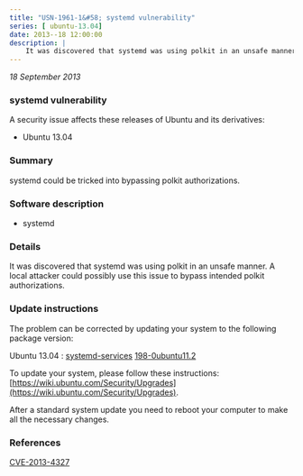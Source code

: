 ```yaml
---
title: "USN-1961-1&#58; systemd vulnerability"
series: [ ubuntu-13.04]
date: 2013--18 12:00:00
description: |
    It was discovered that systemd was using polkit in an unsafe manner. A local attacker could possibly use this issue to bypass intended polkit authorizations. 
--- 
```

 
 

*18 September 2013*

### systemd vulnerability

A security issue affects these releases of Ubuntu and its derivatives:

* Ubuntu 13.04

### Summary

systemd could be tricked into bypassing polkit authorizations. 

### Software description

* systemd 

### Details

It was discovered that systemd was using polkit in an unsafe manner. A local attacker could possibly use this issue to bypass intended polkit authorizations. 

### Update instructions

The problem can be corrected by updating your system to the following package version:

Ubuntu 13.04
 : [systemd-services](https://launchpad.net/ubuntu/+source/systemd) <span> [198-0ubuntu11.2](https://launchpad.net/ubuntu/+source/systemd/198-0ubuntu11.2) </span> 

To update your system, please follow these instructions: [https://wiki.ubuntu.com/Security/Upgrades](https://wiki.ubuntu.com/Security/Upgrades).

After a standard system update you need to reboot your computer to make all the necessary changes. 

### References

 
 [CVE-2013-4327](http://people.ubuntu.com/~ubuntu-security/cve/CVE-2013-4327)
 

